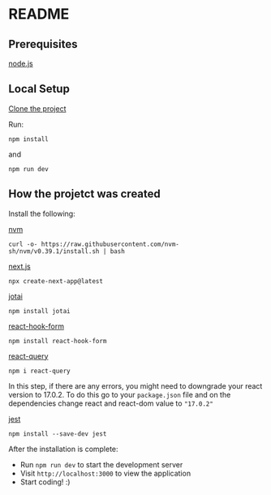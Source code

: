 # README

## Prerequisites

[node.js](https://nodejs.org/en/)

## Local Setup

[Clone the project](https://bitbucket.org/runtimerevolution/photo-contest/src/main/)

Run:

```shell
npm install
```

and

```shell
npm run dev
```

## How the projetct was created

Install the following:

[nvm](https://github.com/nvm-sh/nvm)

```shell
curl -o- https://raw.githubusercontent.com/nvm-sh/nvm/v0.39.1/install.sh | bash
```

[next.js](https://nextjs.org/docs)

```shell
npx create-next-app@latest
```

[jotai](https://jotai.org/docs/introduction)

```shell
npm install jotai
```

[react-hook-form](https://react-hook-form.com/get-started)

```shell
npm install react-hook-form
```

[react-query](https://react-query.tanstack.com/installation)

```shell
npm i react-query
```

In this step, if there are any errors, you might need to downgrade your react version to 17.0.2. To do this go to your `package.json` file and on the dependencies change react and react-dom value to `"17.0.2"`

[jest](https://jestjs.io/docs/getting-started)

```shell
npm install --save-dev jest
```

After the installation is complete:

- Run `npm run dev` to start the development server
- Visit  `http://localhost:3000` to view the application
- Start coding! :)
